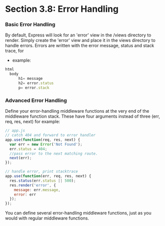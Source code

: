 # Section 3.8: Error Handling

### Basic Error Handling

By default, Express will look for an 'error' view in the /views directory to render. 
Simply create the 'error' view and place it in the views directory to handle errors. 
Errors are written with the error message, status and stack trace, for

- example: 
```js
html
  body
      h1= message
      h2= error.status
      p= error.stack
```

### Advanced Error Handling
Define your error-handling middleware functions at the very end of the middleware 
function stack. These have four arguments instead of three (err, req, res, next) 
for example:

```js
// app.js
// catch 404 and forward to error handler
app.use(function(req, res, next) {
  var err = new Error('Not Found');
  err.status = 404;
  //pass error to the next matching route.
  next(err);
});

// handle error, print stacktrace
app.use(function(err, req, res, next) {
  res.status(err.status || 500);
  res.render('error', {
    message: err.message,
    error: err
  });
});
```

You can define several error-handling middleware functions, just as you would with 
regular middleware functions.
